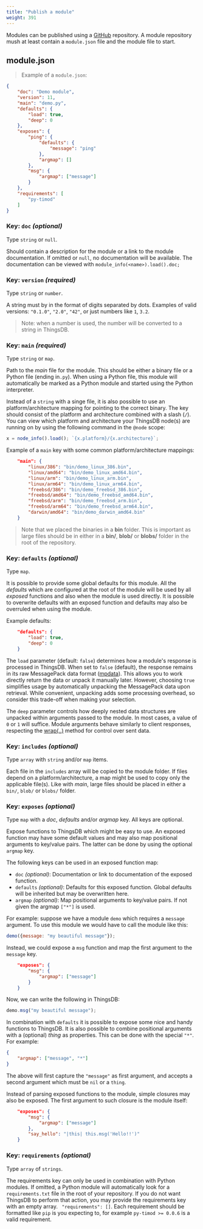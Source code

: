 ```yaml
---
title: "Publish a module"
weight: 391
---
```


Modules can be published using a [GitHub](https://github.com) repository. A module repository mush at least contain a `module.json` file and the module file to start.

## module.json

> Example of a `module.json`:

```json
{
    "doc": "Demo module",
    "version": 11,
    "main": "demo.py",
    "defaults": {
        "load": true,
        "deep": 0
    },
    "exposes": {
        "ping": {
            "defaults": {
                "message": "ping"
            },
            "argmap": []
        },
        "msg": {
            "argmap": ["message"]
        }
    },
    "requirements": [
        "py-timod"
    ]
}
```

### Key: `doc` *(optional)*

Type `string` or `null`.

Should contain a description for the module or a link to the module documentation. If omitted or `null`, no documentation will be available. The documentation can be viewed with `module_info(<name>).load().doc;`

### Key: `version` *(required)*

Type `string` or `number`.

A string must by in the format of digits separated by dots.
Examples of valid versions: `"0.1.0"`, `"2.0"`, `"42"`, or just numbers like `1`, `3.2`.

> Note: when a number is used, the number will be converted to a string in ThingsDB.

### Key: `main` *(required)*

Type `string` or `map`.

Path to the *main* file for the module. This should be either a binary file or a Python file (ending in`.py`). When using a Python file, this module will automatically be marked as a Python module and started using the Python interpreter.

Instead of a `string` with a singe file, it is also possible to use an platform/architecture mapping for pointing to the correct binary.
The key should consist of the platform and architecture combined with a slash (`/`). You can view which platform and architecture your ThingsDB node(s) are running on by using the following command in the `@node` scope:

```javascript
x = node_info().load(); `{x.platform}/{x.architecture}`;
```

Example of a `main` key with some common platform/architecture mappings:

```json
    "main": {
        "linux/386": "bin/demo_linux_386.bin",
        "linux/amd64": "bin/demo_linux_amd64.bin",
        "linux/arm": "bin/demo_linux_arm.bin",
        "linux/arm64": "bin/demo_linux_arm64.bin",
        "freebsd/386": "bin/demo_freebsd_386.bin",
        "freebsd/amd64": "bin/demo_freebsd_amd64.bin",
        "freebsd/arm": "bin/demo_freebsd_arm.bin",
        "freebsd/arm64": "bin/demo_freebsd_arm64.bin",
        "darwin/amd64": "bin/demo_darwin_amd64.bin"
    }
```

> Note that we placed the binaries in a **bin** folder. This is important as large files should be in either in a **bin/**, **blob/** or **blobs/** folder in the root of the repository.

### Key: `defaults` *(optional)*

Type `map`.

It is possible to provide some global defaults for this module. All the *defaults* which are configured at the root of the module will be used by all *exposed* functions and also when the module is used directly. It is possible to overwrite defaults with an exposed function and defaults may also be overruled when using the module.

Example defaults:

```json
    "defaults": {
        "load": true,
        "deep": 0
    }
```

The `load` parameter (default: `false`) determines how a module's response is processed in ThingsDB. When set to `false` (default), the response remains in its raw MessagePack data format ([mpdata](../../data-types/mpdata/)). This allows you to work directly return the data or unpack it manually later. However, choosing `true` simplifies usage by automatically unpacking the MessagePack data upon retrieval. While convenient, unpacking adds some processing overhead, so consider this trade-off when making your selection.

The `deep` parameter controls how deeply nested data structures are unpacked within arguments passed to the module. In most cases, a value of `0` or `1` will suffice. Module arguments behave similarly to client responses, respecting the [wrap(..)](../../data-types/thing/wrap) method for control over sent data.

### Key: `includes` *(optional)*

Type `array` with `string` and/or `map` items.

Each file in the `includes` array will be copied to the module folder. If files depend on a platform/architecture, a map might be used to copy only the applicable file(s). Like with *main*, large files should be placed in either a `bin/`, `blob/` or `blobs/` folder.

### Key: `exposes` *(optional)*

Type `map` with a *doc*, *defaults* and/or *argmap* key. All keys are optional.

Expose functions to ThingsDB which might be easy to use. An exposed function may have some default values and may also map positional arguments to key/value pairs. The latter can be done by using the optional `argmap` key.

The following keys can be used in an exposed function map:

- `doc` *(optional)*: Documentation or link to documentation of the exposed function.
- `defaults` *(optional)*: Defaults for this exposed function. Global defaults will be inherited but may be overwritten here.
- `argmap` *(optional)*: Map positional arguments to key/value pairs. If not given the argmap `["*"]` is used.

For example: suppose we have a module `demo` which requires a `message` argument. To use this module we would have to call the module like this:

```javascript
demo({message: "my beautiful message"});
```

Instead, we could expose a `msg` function and map the first argument to the `message` key.

```json
    "exposes": {
        "msg": {
            "argmap": ["message"]
        }
    }
```

Now, we can write the following in ThingsDB:

```javascript
demo.msg("my beautiful message");
```

In combination with `defaults` it is possible to expose some nice and handy functions to ThingsDB. It is also possible to combine positional arguments with a (optional) *thing* as properties. This can be done with the special `"*"`.  For example:

```json
{
    "argmap": ["message", "*"]
}
```

The above will first capture the `"message"` as first argument, and accepts a second argument which must be `nil` or a `thing`.

Instead of parsing exposed functions to the module, simple closures may also be exposed. The first argument to such closure is the module itself:

```json
    "exposes": {
        "msg": {
            "argmap": ["message"]
        },
        "say_hello": "|this| this.msg('Hello!!')"
    }
```

### Key: `requirements` *(optional)*

Type `array` of `strings`.

The requirements key can only be used in combination with Python modules. If omitted, a Python module will automatically look for a `requirements.txt` file in the root of your repository. If you do not want ThingsDB to perform that action, you may provide the requirements key with an empty array. ` "requirements": []`. Each requirement should be formatted like `pip` is you expecting to, for example `py-timod >= 0.0.6` is a valid requirement.





